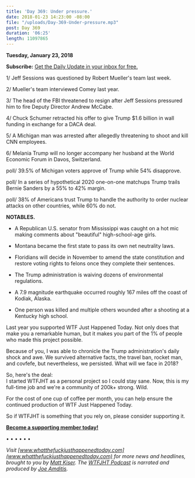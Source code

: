 ```yaml
---
title: 'Day 369: Under pressure.'
date: 2018-01-23 14:23:00 -08:00
file: "/uploads/Day-369-Under-pressure.mp3"
post: Day 369
duration: '06:25'
length: 11097865
---
```


**Tuesday, January 23, 2018**

**Subscribe:** [Get the Daily Update in your inbox for free.](https://whatthefuckjusthappenedtoday.com/subscribe/)

1/ Jeff Sessions was questioned by Robert Mueller's team last week.

2/ Mueller's team interviewed Comey last year.

3/ The head of the FBI threatened to resign after Jeff Sessions pressured him to fire Deputy Director Andrew McCabe.

4/ Chuck Schumer retracted his offer to give Trump $1.6 billion in wall funding in exchange for a DACA deal.

5/ A Michigan man was arrested after allegedly threatening to shoot and kill CNN employees.

6/ Melania Trump will no longer accompany her husband at the World Economic Forum in Davos, Switzerland.

poll/ 39.5% of Michigan voters approve of Trump while 54% disapprove.

poll/ In a series of hypothetical 2020 one-on-one matchups Trump trails Bernie Sanders by a 55% to 42% margin.

poll/ 38% of Americans trust Trump to handle the authority to order nuclear attacks on other countries, while 60% do not.

**NOTABLES.**

* A Republican U.S. senator from Mississippi was caught on a hot mic making comments about "beautiful" high-school-age girls.

* Montana became the first state to pass its own net neutrality laws.

* Floridians will decide in November to amend the state constitution and restore voting rights to felons once they complete their sentences.

* The Trump administration is waiving dozens of environmental regulations.

* A 7.9 magnitude earthquake occurred roughly 167 miles off the coast of Kodiak, Alaska.

* One person was killed and multiple others wounded after a shooting at a Kentucky high school.

Last year you supported WTF Just Happened Today. Not only does that make you a remarkable human, but it makes you part of the 1% of people who made this project possible.

Because of you, I was able to chronicle the Trump administration's daily shock and awe. We survived alternative facts, the travel ban, rocket man, and covfefe, but nevertheless, we persisted. What will we face in 2018?

So, here's the deal: \
I started WTFJHT as a personal project so I could stay sane. Now, this is my full-time job and we're a community of 200k\+ strong. Wild. 

For the cost of one cup of coffee per month, you can help ensure the continued production of WTF Just Happened Today.

So if WTFJHT is something that you rely on, please consider supporting it. 

**[Become a supporting member today!](https://whatthefuckjusthappenedtoday.com/membership/?utm_source=2017\+Donors&utm_campaign=8dccd905d9-&utm_medium=email&utm_term=0_3bd36f654c-8dccd905d9-169730397)**

• • • • • • 

*Visit [www.whatthefuckjusthappenedtoday.com](www.whatthefuckjusthappenedtoday.com) for more news and headlines, brought to you by [Matt Kiser](https://twitter.com/Matt_Kiser). The [WTFJHT Podcast](https://whatthefuckjusthappenedtoday.com/podcasts/) is narrated and produced by [Joe Amditis](https://twitter.com/jsamditis).*